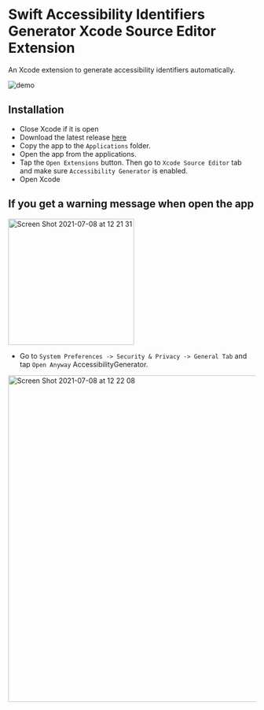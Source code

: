 # Swift Accessibility Identifiers Generator Xcode Source Editor Extension

An Xcode extension to generate accessibility identifiers automatically.

![demo](https://user-images.githubusercontent.com/33103753/124762566-b3f25600-df3b-11eb-9cc3-eb77dddc64a3.gif)

## Installation

- Close Xcode if it is open
- Download the latest release [here](https://github.com/aniltaskiran/LazyXcode/raw/master/AccessibilityGenerator/DmgFile/AccessibilityGenerator.dmg)
- Copy the app to the `Applications` folder.
- Open the app from the applications.
- Tap the `Open Extensions` button. Then go to `Xcode Source Editor` tab and make sure `Accessibility Generator` is enabled.
- Open Xcode

## If you get a warning message when open the app

<img width="256" alt="Screen Shot 2021-07-08 at 12 21 31" src="https://user-images.githubusercontent.com/33103753/124898191-a2668800-dfe7-11eb-93f8-1e384e7ef8b7.png">

- Go to `System Preferences -> Security & Privacy -> General Tab` and tap `Open Anyway` AccessibilityGenerator.

<img width="663" alt="Screen Shot 2021-07-08 at 12 22 08" src="https://user-images.githubusercontent.com/33103753/124898260-b1e5d100-dfe7-11eb-85e9-229b2d4e080b.png">
    
